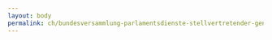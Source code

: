 ```yaml
---
layout: body
permalink: ch/bundesversammlung-parlamentsdienste-stellvertretender-generalsekretaer-wissenschaftliche-dienste-kommissionendienst-redaktionskommission/
---
```


